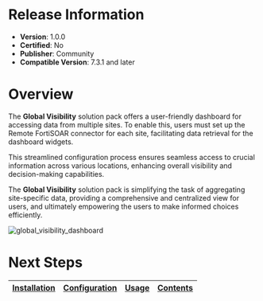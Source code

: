 # Release Information 

- **Version**: 1.0.0 
- **Certified**: No 
- **Publisher**: Community 
- **Compatible Version**: 7.3.1 and later 

# Overview 
The **Global Visibility** solution pack offers a user-friendly dashboard for accessing data from multiple sites. To enable this, users must set up the Remote FortiSOAR connector for each site, facilitating data retrieval for the dashboard widgets.

This streamlined configuration process ensures seamless access to crucial information across various locations, enhancing overall visibility and decision-making capabilities.

The **Global Visibility** solution pack is simplifying the task of aggregating site-specific data, providing a comprehensive and centralized view for users, and ultimately empowering the users to make informed choices efficiently.

![global_visibility_dashboard](./res/global-visibility-dashboard-01.png)

# Next Steps
| [Installation](./docs/setup.md#installation) | [Configuration](./docs/setup.md#configuration) | [Usage](./docs/usage.md) | [Contents](./docs/contents.md) | 
|--------------------------------------------|----------------------------------------------|------------------------|------------------------------|
